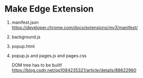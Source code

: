 # Make Edge Extension  

1. manifest.json  
  https://developer.chrome.com/docs/extensions/mv3/manifest/

2. background.js  

3. popup.html


4. popup.js and pages.js and pages.css  

    DOM tree has to be built!
    https://blog.csdn.net/qq1084235321/article/details/88622960

